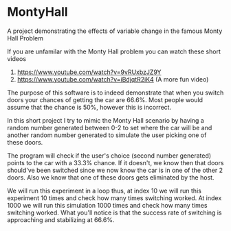 # MontyHall
A project demonstrating the effects of variable change in the famous Monty Hall Problem

If you are unfamilar with the Monty Hall problem you can watch these short videos
1. https://www.youtube.com/watch?v=9vRUxbzJZ9Y
2. https://www.youtube.com/watch?v=iBdjqtR2iK4 (A more fun video)

The purpose of this software is to indeed demonstrate that when you switch doors your chances of getting the car are 66.6%.
Most people would assume that the chance is 50%, however this is incorrect.  

In this short project I try to mimic the Monty Hall scenario by having a random number generated between 0-2 to set where the car will be and another random number generated to simulate the user picking one of these doors.

The program will check if the user's choice (second number generated) points to the car with a 33.3% chance. If it doesn't, we know then that doors should've been switched since we now know the car is in one of the other 2 doors. Also we know that one of these doors gets eliminated by the host.

We will run this experiment in a loop thus, at index 10 we will run this experiment 10 times and check how many times switching worked. At index 1000 we will run this simulation 1000 times and check how many times switching worked. What you'll notice is that the success rate of switching is approaching and stabilizing at 66.6%.
